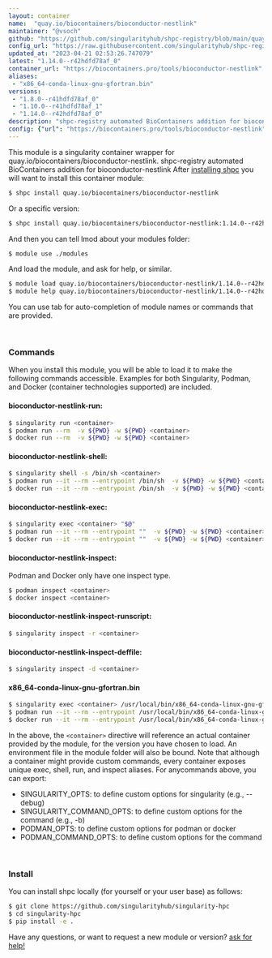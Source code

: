 ```yaml
---
layout: container
name:  "quay.io/biocontainers/bioconductor-nestlink"
maintainer: "@vsoch"
github: "https://github.com/singularityhub/shpc-registry/blob/main/quay.io/biocontainers/bioconductor-nestlink/container.yaml"
config_url: "https://raw.githubusercontent.com/singularityhub/shpc-registry/main/quay.io/biocontainers/bioconductor-nestlink/container.yaml"
updated_at: "2023-04-21 02:53:26.747079"
latest: "1.14.0--r42hdfd78af_0"
container_url: "https://biocontainers.pro/tools/bioconductor-nestlink"
aliases:
 - "x86_64-conda-linux-gnu-gfortran.bin"
versions:
 - "1.8.0--r41hdfd78af_0"
 - "1.10.0--r41hdfd78af_1"
 - "1.14.0--r42hdfd78af_0"
description: "shpc-registry automated BioContainers addition for bioconductor-nestlink"
config: {"url": "https://biocontainers.pro/tools/bioconductor-nestlink", "maintainer": "@vsoch", "description": "shpc-registry automated BioContainers addition for bioconductor-nestlink", "latest": {"1.14.0--r42hdfd78af_0": "sha256:25138e51996f1fba81050ebf798ef56721739709b3e6b922cea33275cf9949cc"}, "tags": {"1.8.0--r41hdfd78af_0": "sha256:2cfa15a73d82a9c7221fb3a5639c249f35befdab4ccc81d8f9a08aec04826093", "1.10.0--r41hdfd78af_1": "sha256:69db6e6a2cdc4651683c2988ac0cba688db3f962ffe8d4de81ec74084158beee", "1.14.0--r42hdfd78af_0": "sha256:25138e51996f1fba81050ebf798ef56721739709b3e6b922cea33275cf9949cc"}, "docker": "quay.io/biocontainers/bioconductor-nestlink", "aliases": {"x86_64-conda-linux-gnu-gfortran.bin": "/usr/local/bin/x86_64-conda-linux-gnu-gfortran.bin"}}
---
```


This module is a singularity container wrapper for quay.io/biocontainers/bioconductor-nestlink.
shpc-registry automated BioContainers addition for bioconductor-nestlink
After [installing shpc](#install) you will want to install this container module:


```bash
$ shpc install quay.io/biocontainers/bioconductor-nestlink
```

Or a specific version:

```bash
$ shpc install quay.io/biocontainers/bioconductor-nestlink:1.14.0--r42hdfd78af_0
```

And then you can tell lmod about your modules folder:

```bash
$ module use ./modules
```

And load the module, and ask for help, or similar.

```bash
$ module load quay.io/biocontainers/bioconductor-nestlink/1.14.0--r42hdfd78af_0
$ module help quay.io/biocontainers/bioconductor-nestlink/1.14.0--r42hdfd78af_0
```

You can use tab for auto-completion of module names or commands that are provided.

<br>

### Commands

When you install this module, you will be able to load it to make the following commands accessible.
Examples for both Singularity, Podman, and Docker (container technologies supported) are included.

#### bioconductor-nestlink-run:

```bash
$ singularity run <container>
$ podman run --rm  -v ${PWD} -w ${PWD} <container>
$ docker run --rm  -v ${PWD} -w ${PWD} <container>
```

#### bioconductor-nestlink-shell:

```bash
$ singularity shell -s /bin/sh <container>
$ podman run --it --rm --entrypoint /bin/sh  -v ${PWD} -w ${PWD} <container>
$ docker run --it --rm --entrypoint /bin/sh  -v ${PWD} -w ${PWD} <container>
```

#### bioconductor-nestlink-exec:

```bash
$ singularity exec <container> "$@"
$ podman run --it --rm --entrypoint ""  -v ${PWD} -w ${PWD} <container> "$@"
$ docker run --it --rm --entrypoint ""  -v ${PWD} -w ${PWD} <container> "$@"
```

#### bioconductor-nestlink-inspect:

Podman and Docker only have one inspect type.

```bash
$ podman inspect <container>
$ docker inspect <container>
```

#### bioconductor-nestlink-inspect-runscript:

```bash
$ singularity inspect -r <container>
```

#### bioconductor-nestlink-inspect-deffile:

```bash
$ singularity inspect -d <container>
```


#### x86_64-conda-linux-gnu-gfortran.bin

```bash
$ singularity exec <container> /usr/local/bin/x86_64-conda-linux-gnu-gfortran.bin
$ podman run --it --rm --entrypoint /usr/local/bin/x86_64-conda-linux-gnu-gfortran.bin   -v ${PWD} -w ${PWD} <container> -c " $@"
$ docker run --it --rm --entrypoint /usr/local/bin/x86_64-conda-linux-gnu-gfortran.bin   -v ${PWD} -w ${PWD} <container> -c " $@"
```



In the above, the `<container>` directive will reference an actual container provided
by the module, for the version you have chosen to load. An environment file in the
module folder will also be bound. Note that although a container
might provide custom commands, every container exposes unique exec, shell, run, and
inspect aliases. For anycommands above, you can export:

 - SINGULARITY_OPTS: to define custom options for singularity (e.g., --debug)
 - SINGULARITY_COMMAND_OPTS: to define custom options for the command (e.g., -b)
 - PODMAN_OPTS: to define custom options for podman or docker
 - PODMAN_COMMAND_OPTS: to define custom options for the command

<br>

### Install

You can install shpc locally (for yourself or your user base) as follows:

```bash
$ git clone https://github.com/singularityhub/singularity-hpc
$ cd singularity-hpc
$ pip install -e .
```

Have any questions, or want to request a new module or version? [ask for help!](https://github.com/singularityhub/singularity-hpc/issues)